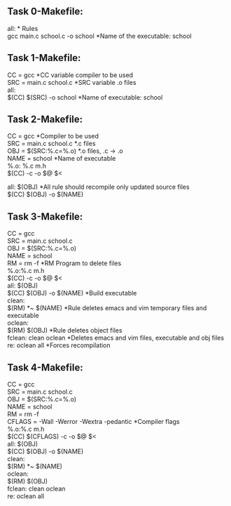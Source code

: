 <h2>Task 0-Makefile:</h2>
all:	* Rules <br>
gcc main.c school.c -o school	*Name of the executable: school <br>


<h2>Task 1-Makefile:</h2>
CC = gcc			*CC variable compiler to be used <br>
SRC = main.c school.c		*SRC variable .o files <br>
all:<br>
$(CC) $(SRC) -o school		*Name of executable: school<br>


<h2>Task 2-Makefile:</h2>
CC = gcc			*Compiler to be used<br>
SRC = main.c school.c		*.c files<br>
OBJ = $(SRC:%.c=%.o)		*.o files, .c -> .o<br>
NAME = school			*Name of executable<br>
%.o: %.c m.h<br>
$(CC) -c -o $@ $<<br>

all: $(OBJ)			*All rule should recompile only updated source files<br>
$(CC) $(OBJ) -o $(NAME)<br>


<h2>Task 3-Makefile:</h2>
CC = gcc<br>
SRC = main.c school.c<br>
OBJ = $(SRC:%.c=%.o)<br>
NAME = school<br>
RM = rm -f			*RM Program to delete files<br>
%.o:%.c m.h<br>
$(CC) -c -o $@ $<<br>
all: $(OBJ)<br>
$(CC) $(OBJ) -o $(NAME)		*Build executable<br>
clean:<br>
$(RM) *~ $(NAME)		*Rule deletes emacs and vim temporary files and executable<br>
oclean:<br>
$(RM) $(OBJ)			*Rule deletes object files<br>
fclean: clean oclean		*Deletes emacs and vim files, executable and obj files<br>
re: oclean all			*Forces recompilation<br>


<h2>Task 4-Makefile:</h2>
CC = gcc<br>
SRC = main.c school.c<br>
OBJ = $(SRC:%.c=%.o)<br>
NAME = school<br>
RM = rm -f<br>
CFLAGS = -Wall -Werror -Wextra -pedantic	*Compiler flags<br>
%.o:%.c m.h<br>
$(CC) $(CFLAGS) -c -o $@ $<<br>
all: $(OBJ)<br>
$(CC) $(OBJ) -o $(NAME)<br>
clean:<br>
$(RM) *~ $(NAME)<br>
oclean:<br>
$(RM) $(OBJ)<br>
fclean: clean oclean<br>
re: oclean all<br>
